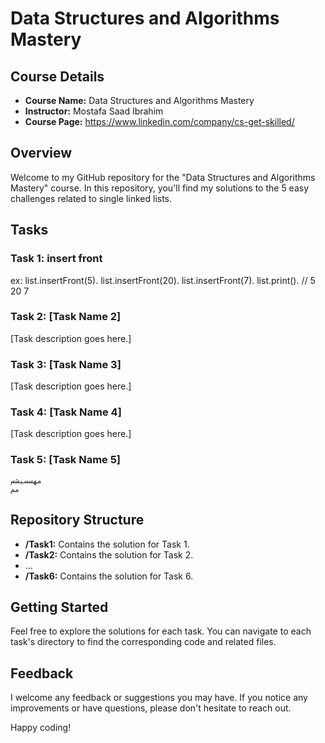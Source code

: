 # Data Structures and Algorithms Mastery

## Course Details
- **Course Name:** Data Structures and Algorithms Mastery
- **Instructor:** Mostafa Saad Ibrahim
- **Course Page:** https://www.linkedin.com/company/cs-get-skilled/

## Overview
Welcome to my GitHub repository for the "Data Structures and Algorithms Mastery" course. In this repository, you'll find my solutions to the 5 easy challenges related to single linked lists.

## Tasks
### Task 1: insert front 

ex: list.insertFront(5).
    list.insertFront(20).
    list.insertFront(7).
    list.print().
    // 5 20 7

### Task 2: [Task Name 2]
[Task description goes here.]

### Task 3: [Task Name 3]
[Task description goes here.]

### Task 4: [Task Name 4]
[Task description goes here.]

### Task 5: [Task Name 5]


    مهسسيشس
    مم

## Repository Structure
- **/Task1:** Contains the solution for Task 1.
- **/Task2:** Contains the solution for Task 2.
- ...
- **/Task6:** Contains the solution for Task 6.

## Getting Started
Feel free to explore the solutions for each task. You can navigate to each task's directory to find the corresponding code and related files.

## Feedback
I welcome any feedback or suggestions you may have. If you notice any improvements or have questions, please don't hesitate to reach out.

Happy coding!

